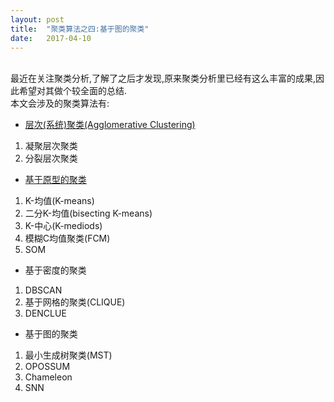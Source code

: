 ```yaml
---
layout: post
title:  "聚类算法之四:基于图的聚类"
date:   2017-04-10
---
```

<br>最近在关注聚类分析,了解了之后才发现,原来聚类分析里已经有这么丰富的成果,因此希望对其做个较全面的总结.
<br>本文会涉及的聚类算法有:
* [层次(系统)聚类(Agglomerative Clustering)](https://liangyaorong.github.io/blog/2017/%E8%81%9A%E7%B1%BB%E7%AE%97%E6%B3%95%E4%B9%8B%E4%B8%80-%E5%B1%82%E6%AC%A1%E8%81%9A%E7%B1%BB/)
1. 凝聚层次聚类
2. 分裂层次聚类
* [基于原型的聚类](https://liangyaorong.github.io/blog/2017/%E8%81%9A%E7%B1%BB%E7%AE%97%E6%B3%95%E4%B9%8B%E4%BA%8C-%E5%9F%BA%E4%BA%8E%E5%8E%9F%E5%9E%8B%E7%9A%84%E8%81%9A%E7%B1%BB/)
1. K-均值(K-means)
2. 二分K-均值(bisecting K-means)
3. K-中心(K-mediods)
4. 模糊C均值聚类(FCM)
4. SOM
* 基于密度的聚类
1. DBSCAN
2. 基于网格的聚类(CLIQUE)
3. DENCLUE
* 基于图的聚类
1. 最小生成树聚类(MST)
2. OPOSSUM
3. Chameleon
4. SNN

